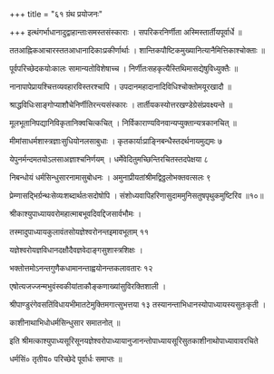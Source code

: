 +++
title = "६१ ग्रंथ प्रयोजनः"

+++
इत्थंगर्भाधानादुद्वाहान्ताःसमस्तसंस्काराः । सपरिकरनिर्णीता अस्मिस्तार्तीयपूर्वार्धे ॥

ततआह्निकआचारस्ततआधानादिकाःप्रकीर्णार्थाः । शान्तिकपौष्टिकमुख्यानित्यानैमित्तिकाश्चोक्ताः ॥

पूर्वपरिच्छेदकयोःकालः सामान्यतोविशेषाच्च । निर्णीतःसहकृत्यैस्तिथिमासद्येषुविध्युक्तैः ॥

नानापापेप्रायश्चित्तव्यवहारविस्तरश्चापि । उपदानमहादानादिविधिश्चोक्तोमयूरखादौ ॥

श्राद्धविधिःसाङ्गोप्याशौचेनिर्णीतिरन्त्यसंस्कारः । तार्तीयकस्योत्तरखण्डेग्रेसंप्रवक्ष्यन्ते ॥

मूलभूतानिपद्यानिविकृतानिक्वचित्कचित् । निर्विकाराण्यविनवान्यप्युक्तान्यत्रकानचित् ॥

मीमांसाधर्मशास्त्रज्ञाःसुधियोनलसाबुधाः । कृतकार्याःप्राङ्निबन्धैस्तदर्थनायमुद्यमः ७

येपुनर्मन्दमतयोऽलसाअज्ञाश्चनिर्णयम् । धर्मेवेदितुमच्छिन्तिरचितस्तदपेक्षया ८

निबन्धोयं धर्मसिन्धुसारनामासुबोधनः । अमुनाप्रीयतांश्रीमद्विठ्ठलोभक्तवत्सलः ९

प्रेम्णासद्भिर्ग्रन्थःसेव्यःशब्दार्थतःसदोषोपि । संशोध्यवापिहरिणासुदाममुनिसतुषपृथुकमुष्टिरिव ॥१०॥

श्रीकाश्युपाध्यायवरोमहात्माबभूवदिवद्दिजसार्वभौमः ।

तस्मादुपाध्यायकुलावंतसोयज्ञेश्वरोनन्तइमावभूताम् ११

यज्ञेश्वरोयज्ञविधानदक्षौदैवज्ञवेदाङ्गसुशास्त्रशिक्षः ।

भक्तोत्तमोऽनन्तगुणैकधामानन्ताह्वयोनन्तकलावतारः १२

एषोत्यजज्जन्मभुवंस्वकीयांताकौङ्कणाख्यांसुविरक्तिशाली ।

श्रीपाण्डुरंगेवसतिंविधायभीमातटेमुक्तिमगात्सुभत्तया १३ तस्यानन्ताभिधानस्योपाध्यायस्यसुतःकृती ।

काशीनाथाभिधोधर्मसिन्धुसार समातनोत् ॥

इति श्रीमत्काश्युपाध्यसूरिसूनयज्ञेश्वरोपाध्यायानुजानन्तोपाध्यायसूरिसुतकाशीनाथोपाध्यावावरचिते

धर्मसिं० तृतीय० परिच्छेदे पूर्वार्धः समाप्तः ॥
